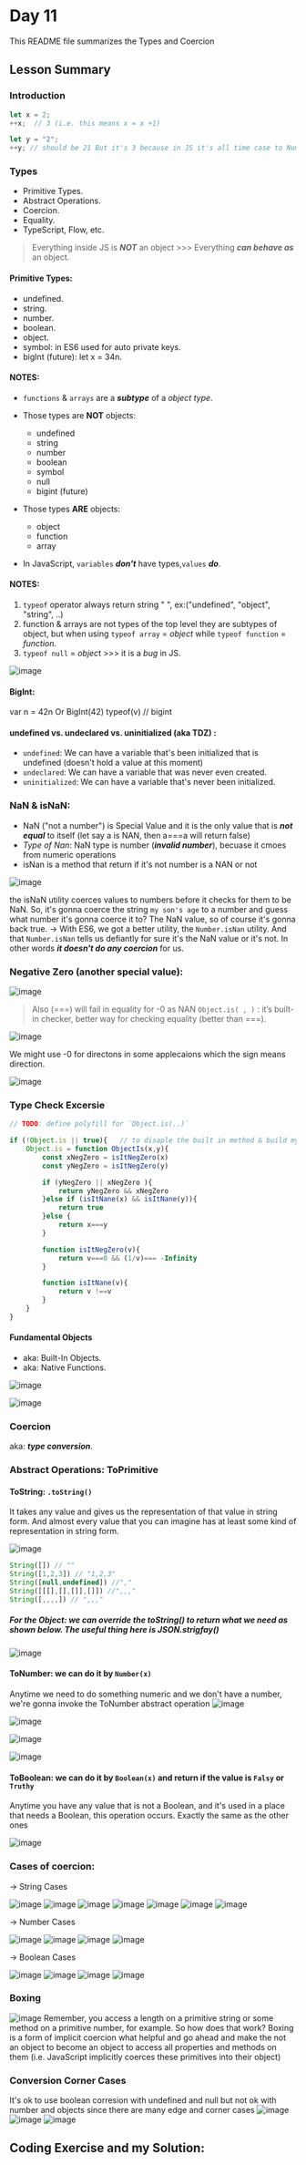 # Day 11 

This README file summarizes the Types and Coercion

## Lesson Summary

### Introduction 

```javaScript
let x = 2;
++x;  // 3 (i.e. this means x = x +1)

let y = "2";
++y; // should be 21 But it's 3 because in JS it's all time case to Number => Number (getValue)
```

### Types

* Primitive Types.
* Abstract Operations. 
* Coercion. 
* Equality. 
* TypeScript, Flow, etc.


> Everything inside JS is ***NOT*** an object >>> Everything ***can behave as*** an object.


#### Primitive Types:

- undefined.
- string.
- number.
- boolean.
- object.
- symbol: in ES6 used for auto private keys.
- bigInt (future): let x = 34n.

#### **NOTES**: 
* `functions` & `arrays` are a ***subtype*** of a *object type*.
* Those types are **NOT** objects:
    * undefined 
    * string 
    * number 
    * boolean 
    * symbol 
    * null 
    * bigint (future)

* Those types **ARE** objects:  
    * object
    * function 
    * array

* In JavaScript, `variables` ***don't*** have types,`values` ***do***.

#### NOTES: 
1. `typeof` operator always return string " ", ex:("undefined", "object", "string", ..)
2. function & arrays are not types of the top level they are subtypes of object, but when using `typeof array` = *object* while `typeof function` = *function*.
3. `typeof null` = *objec*t >>> it is a *bug* in JS.

![image](https://github.com/WaleedZriqui/Mastering-JavaScript-in-20-days/assets/90526475/5d8eae1b-9ed0-46b2-94a7-5ca2aeeb93e6)

#### BigInt: 
var n = 42n 
Or 
BigInt(42)
typeof(v) // bigint

#### **undefined** vs. **undeclared** vs. **uninitialized (aka TDZ)** :
* `undefined`: We can have a variable that's been initialized that is undefined (doesn't hold a value at this moment)
* `undeclared`: We can have a variable that was never even created.
* `uninitialized`: We can have a variable that's never been initialized.

### NaN & isNaN:  
- NaN ("not a number") is Special Value and it is the only value that is ***not equal*** to itself (let say a is NAN, then a===a will return false)
- *Type of Nan*: NaN type is number (***invalid number***), becuase it cmoes from numeric operations
- isNan is a method that return if it's not number is a NAN or not 

![image](https://github.com/WaleedZriqui/Mastering-JavaScript-in-20-days/assets/90526475/3dc4b353-d45e-46b7-9ef4-eba4e7818bd9)


the isNaN utility coerces values to numbers before it checks for them to be NaN. So, it's gonna coerce the string `my son's age` to a number and guess what number it's gonna coerce it to? The NaN value, so of course it's gonna back true.
-> With ES6, we got a better utility, the `Number.isNan` utility. And that `Number.isNan` tells us defiantly for sure it's the NaN value or it's not. In other words ***it doesn't do any coercion*** for us.


### Negative Zero (another special value):

![image](https://github.com/WaleedZriqui/Mastering-JavaScript-in-20-days/assets/90526475/876b8f26-5b4e-46ca-b2e1-3b541bdf2bf3)

> Also (===) will fail in equality for -0 as NAN 
> `Object.is( , )` : it’s built-in checker, better way for checking equality (better than ===).

![image](https://github.com/WaleedZriqui/Mastering-JavaScript-in-20-days/assets/90526475/fa6f9a7d-7ae5-4f0c-ade7-810c1a58e538)


We might use -0 for directons in some applecaions which the sign means direction.

![image](https://github.com/WaleedZriqui/Mastering-JavaScript-in-20-days/assets/90526475/29a7ce1d-d663-4c81-a5ee-5a11d92de855)




### Type Check Excersie
```javaScript
// TODO: define polyfill for `Object.is(..)`

if (!Object.is || true){   // to disaple the built in method & build my own
    Object.is = function ObjectIs(x,y){
        const xNegZero = isItNegZero(x)
        const yNegZero = isItNegZero(y)

        if (yNegZero || xNegZero ){
            return yNegZero && xNegZero
        }else if (isItNane(x) && isItNane(y)){
            return true
        }else {
            return x===y
        }

        function isItNegZero(v){
            return v===0 && (1/v)=== -Infinity
        }

        function isItNane(v){
            return v !==v
        }
    }
} 
```

#### Fundamental Objects
- aka: Built-In Objects.
- aka: Native Functions.

![image](https://github.com/WaleedZriqui/Mastering-JavaScript-in-20-days/assets/90526475/98d6d3c4-2a21-4fcf-bdcf-5d5a8fd21ca6)


![image](https://github.com/WaleedZriqui/Mastering-JavaScript-in-20-days/assets/90526475/7069c94e-980e-460e-9bf2-bfca446e6886)


### Coercion 
aka: ***type conversion***.

### Abstract Operations: **ToPrimitive**

#### ToString: `.toString()`
It takes any value and gives us the representation of that value in string form. And almost every value that you can imagine has at least some kind of representation in string form.

![image](https://github.com/WaleedZriqui/Mastering-JavaScript-in-20-days/assets/90526475/f872ef49-4579-424b-89eb-52bf2123d3ad)

```javaScript
String([]) // "" 
String([1,2,3]) // "1,2,3" 
String([null,undefined]) //"," 
String([[[],[],[]],[]]) //",,,"
String([,,,,]) // ",,,"
```

##### For the Object: we can override the toString() to return what we need as shown below. The useful thing here is JSON.strigfay()
![image](https://github.com/WaleedZriqui/Mastering-JavaScript-in-20-days/assets/90526475/882a3709-04dd-4d84-9964-bfa0a6500f04)

####  ToNumber: we can do it by `Number(x)` 
Anytime we need to do something numeric and we don't have a number, we're gonna invoke the ToNumber abstract operation
![image](https://github.com/WaleedZriqui/Mastering-JavaScript-in-20-days/assets/90526475/efc5151f-bf16-460e-a15b-61f5b3e04c7c)

![image](https://github.com/WaleedZriqui/Mastering-JavaScript-in-20-days/assets/90526475/2b38f8ae-1bb7-421d-a2de-7c9b7d5d401c)

![image](https://github.com/WaleedZriqui/Mastering-JavaScript-in-20-days/assets/90526475/94a8b349-baf5-4c20-ab57-ccc7faf92760)

![image](https://github.com/WaleedZriqui/Mastering-JavaScript-in-20-days/assets/90526475/06301a68-99ac-4c9a-acd0-9a0c639c85f3)


#### ToBoolean: we can do it by `Boolean(x)` and return if the value is `Falsy` or `Truthy`
Anytime you have any value that is not a Boolean, and it's used in a place that needs a Boolean, this operation occurs. Exactly the same as the other ones

![image](https://github.com/WaleedZriqui/Mastering-JavaScript-in-20-days/assets/90526475/4a8f3a7f-9439-4d99-aeb4-1a9dc53b8ac4)


### Cases of coercion: 

-> String Cases

![image](https://github.com/WaleedZriqui/Mastering-JavaScript-in-20-days/assets/90526475/8b33d69e-2d0c-4f48-a349-a9b15f226d8d)
![image](https://github.com/WaleedZriqui/Mastering-JavaScript-in-20-days/assets/90526475/72831d46-600e-4b88-891f-095a6a268090)
![image](https://github.com/WaleedZriqui/Mastering-JavaScript-in-20-days/assets/90526475/ffac7c01-4860-452d-9efa-e925c84df6f3)
![image](https://github.com/WaleedZriqui/Mastering-JavaScript-in-20-days/assets/90526475/5153d1eb-4fab-47c7-9033-61195260e85c)
![image](https://github.com/WaleedZriqui/Mastering-JavaScript-in-20-days/assets/90526475/e7c0df66-aaf0-4fd5-a755-1e838d64ab9b)
![image](https://github.com/WaleedZriqui/Mastering-JavaScript-in-20-days/assets/90526475/4b76b170-eda8-4f68-bb46-a26afe1419cb)
![image](https://github.com/WaleedZriqui/Mastering-JavaScript-in-20-days/assets/90526475/2e67ade4-b5f5-4961-ba83-5d4381828435)

-> Number Cases

![image](https://github.com/WaleedZriqui/Mastering-JavaScript-in-20-days/assets/90526475/8c415e02-09c7-4bd4-8fec-d248322e314e)
![image](https://github.com/WaleedZriqui/Mastering-JavaScript-in-20-days/assets/90526475/e064521d-cc8b-4c74-8b18-922ee83e572f)
![image](https://github.com/WaleedZriqui/Mastering-JavaScript-in-20-days/assets/90526475/839091e4-77b2-46b8-8eb1-9c0299b145e2)
![image](https://github.com/WaleedZriqui/Mastering-JavaScript-in-20-days/assets/90526475/b319949d-0582-46d7-83f1-0f64d5272306)

-> Boolean Cases

![image](https://github.com/WaleedZriqui/Mastering-JavaScript-in-20-days/assets/90526475/e4215841-dcad-4eda-8e76-b06f9499576e)
![image](https://github.com/WaleedZriqui/Mastering-JavaScript-in-20-days/assets/90526475/8a8a8781-6a51-4681-b27d-9497a3602260)
![image](https://github.com/WaleedZriqui/Mastering-JavaScript-in-20-days/assets/90526475/7178302c-9f59-42fe-841b-e4c4efd20500)
![image](https://github.com/WaleedZriqui/Mastering-JavaScript-in-20-days/assets/90526475/2dbe7b2a-18a3-4539-896d-7561fdd0c10f)


### Boxing
![image](https://github.com/WaleedZriqui/Mastering-JavaScript-in-20-days/assets/90526475/e25892db-4722-41cd-a786-b8796a1f25b6)
Remember, you access a length on a primitive string or some method on a primitive number, for example. So how does that work?
Boxing is a form of implicit coercion what helpful and go ahead and make the not an object to become an object to access all properties and methods on them (i.e. JavaScript implicitly coerces these primitives into their object)


### Conversion Corner Cases
It's ok to use boolean corresion with undefined and null but not ok with number and objects since there are many edge and corner cases 
![image](https://github.com/aya-thafer2/Mastering-JavaScript-in-20-Days/assets/121509832/499ad77e-d128-4015-a797-99bea1c67e74)
![image](https://github.com/aya-thafer2/Mastering-JavaScript-in-20-Days/assets/121509832/bef92dac-d976-4eff-99ce-b9f0babbe701)
![image](https://github.com/aya-thafer2/Mastering-JavaScript-in-20-Days/assets/121509832/65aa3b55-1ad4-4855-912c-ede7167623dc)

## Coding Exercise and my Solution:
